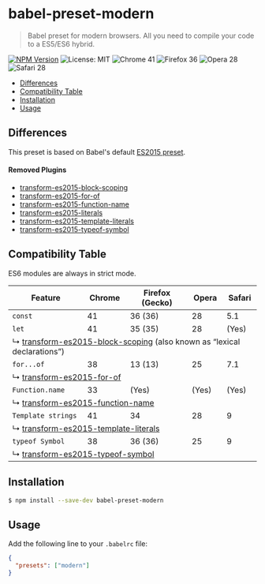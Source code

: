 # babel-preset-modern

> Babel preset for modern browsers. All you need to compile your code to a ES5/ES6 hybrid.

[![NPM Version](http://img.shields.io/npm/v/babel-preset-modern.svg?style=flat-square)](https://www.npmjs.org/package/babel-preset-modern) ![License: MIT](https://img.shields.io/badge/license-MIT-blue.svg?style=flat-square) ![Chrome 41](https://img.shields.io/badge/Chrome-41-green.svg?style=flat-square) ![Firefox 36](https://img.shields.io/badge/Firefox-36-green.svg?style=flat-square) ![Opera 28](https://img.shields.io/badge/Opera-28-green.svg?style=flat-square) ![Safari 28](https://img.shields.io/badge/Safari-9-green.svg?style=flat-square)

* [Differences](#differences)
* [Compatibility Table](#compatibility-table)
* [Installation](#installation)
* [Usage](#usage)

## Differences

This preset is based on Babel's default [ES2015 preset](https://babeljs.io/docs/plugins/preset-es2015/).

#### Removed Plugins

- [transform-es2015-block-scoping](https://babeljs.io/docs/plugins/transform-es2015-block-scoping)
- [transform-es2015-for-of](https://babeljs.io/docs/plugins/transform-es2015-for-of)
- [transform-es2015-function-name](https://babeljs.io/docs/plugins/transform-es2015-function-name)
- [transform-es2015-literals](https://babeljs.io/docs/plugins/transform-es2015-literals)
- [transform-es2015-template-literals](https://babeljs.io/docs/plugins/transform-es2015-template-literals)
- [transform-es2015-typeof-symbol](https://babeljs.io/docs/plugins/transform-es2015-typeof-symbol)

## Compatibility Table

ES6 modules are always in strict mode.

<table width="100%">
    <thead>
        <th>Feature</th>
        <th>Chrome</th>
        <th>Firefox (Gecko)</th>
        <th>Opera</th>
        <th>Safari</th>
    </thead>
    <tr>
        <td>
            <code>const</code>
        </td>
        <td>41</td>
        <td>36 (36)</td>
        <td>28</td>
        <td>5.1</td>
    </tr>
    <tr>
        <td>
            <code>let</code>
        </td>
        <td>41</td>
        <td>35 (35)</td>
        <td>28</td>
        <td>(Yes)</td>
    </tr>
    <tr>
        <td colspan="5">
            &#8627; <a href="https://babeljs.io/docs/plugins/transform-es2015-block-scoping">transform-es2015-block-scoping</a> (also known as “lexical declarations”)
        </td>
    </tr>
    <tr>
        <td>
            <code>for...of</code>
        </td>
        <td>38</td>
        <td>13 (13)</td>
        <td>25</td>
        <td>7.1</td>
    </tr>
    <tr>
        <td colspan="5">
            &#8627; <a href="https://babeljs.io/docs/plugins/transform-es2015-for-of">transform-es2015-for-of</a>
        </td>
    </tr>
    <tr>
        <td>
            <code>Function.name</code>
        </td>
        <td>33</td>
        <td>(Yes)</td>
        <td>(Yes)</td>
        <td>(Yes)</td>
    </tr>
    <tr>
        <td colspan="5">
            &#8627; <a href="https://babeljs.io/docs/plugins/transform-es2015-function-name">transform-es2015-function-name</a>
        </td>
    </tr>
    <tr>
        <td>
            <code>Template strings</code>
        </td>
        <td>41</td>
        <td>34</td>
        <td>28</td>
        <td>9</td>
    </tr>
    <tr>
        <td colspan="5">
            &#8627; <a href="https://babeljs.io/docs/plugins/transform-es2015-template-literals">transform-es2015-template-literals</a>
        </td>
    </tr>
    <tr>
        <td>
            <code>typeof Symbol</code>
        </td>
        <td>38</td>
        <td>36 (36)</td>
        <td>25</td>
        <td>9</td>
    </tr>
    <tr>
        <td colspan="5">
            &#8627; <a href="https://babeljs.io/docs/plugins/transform-es2015-typeof-symbol">transform-es2015-typeof-symbol</a>
        </td>
    </tr>
</table>

## Installation

```sh
$ npm install --save-dev babel-preset-modern
```

## Usage

Add the following line to your `.babelrc` file:

```json
{
  "presets": ["modern"]
}

```